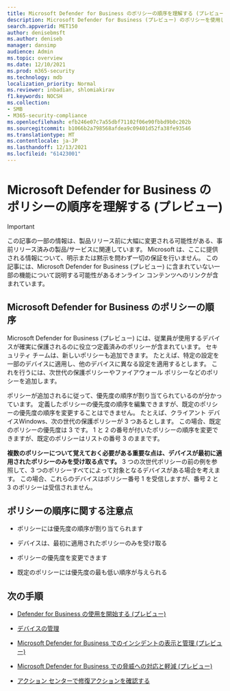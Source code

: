 ```yaml
---
title: Microsoft Defender for Business のポリシーの順序を理解する (プレビュー)
description: Microsoft Defender for Business (プレビュー) のポリシーを使用した優先度の順序について説明します。
search.appverid: MET150
author: denisebmsft
ms.author: deniseb
manager: dansimp
audience: Admin
ms.topic: overview
ms.date: 12/10/2021
ms.prod: m365-security
ms.technology: mdb
localization_priority: Normal
ms.reviewer: inbadian, shlomiakirav
f1.keywords: NOCSH
ms.collection:
- SMB
- M365-security-compliance
ms.openlocfilehash: efb246e07c7a55dbf71102f06e90fbbd9b0c202b
ms.sourcegitcommit: b1066b2a798568afdea9c09401d52fa38fe93546
ms.translationtype: MT
ms.contentlocale: ja-JP
ms.lasthandoff: 12/13/2021
ms.locfileid: "61423001"
---
```

# <a name="understand-policy-order-in-microsoft-defender-for-business-preview"></a>Microsoft Defender for Business のポリシーの順序を理解する (プレビュー)

> [!IMPORTANT]
> この記事の一部の情報は、製品リリース前に大幅に変更される可能性がある、事前リリース済みの製品/サービスに関連しています。 Microsoft は、ここに提供される情報について、明示または黙示を問わず一切の保証を行いません。 この記事には、Microsoft Defender for Business (プレビュー) に含まれていない一部の機能について説明する可能性があるオンライン コンテンツへのリンクが含まれています。

## <a name="policy-order-in-microsoft-defender-for-business"></a>Microsoft Defender for Business のポリシーの順序

Microsoft Defender for Business (プレビュー) には、従業員が使用するデバイスが確実に保護されるのに役立つ定義済みのポリシーが含まれています。 セキュリティ チームは、新しいポリシーも追加できます。 たとえば、特定の設定を一部のデバイスに適用し、他のデバイスに異なる設定を適用するとします。 これを行うには、次世代の保護ポリシーやファイアウォール ポリシーなどのポリシーを追加します。

ポリシーが追加されるに従って、優先度の順序が割り当てられているのが分かっています。 定義したポリシーの優先度の順序を編集できますが、既定のポリシーの優先度の順序を変更することはできません。 たとえば、クライアント デバイスWindows、次の世代の保護ポリシーが 3 つあるとします。 この場合、既定のポリシーの優先度は 3 です。 1 と 2 の番号が付いたポリシーの順序を変更できますが、既定のポリシーはリストの番号 3 のままです。 

**複数のポリシーについて覚えておく必要がある重要な点は、デバイスが最初に適用されたポリシーのみを受け取る点です。** 3 つの次世代ポリシーの前の例を参照して、3 つのポリシーすべてによって対象となるデバイスがある場合を考えます。 この場合、これらのデバイスはポリシー番号 1 を受信しますが、番号 2 と 3 のポリシーは受信されません。 

## <a name="key-points-to-remember-about-policy-order"></a>ポリシーの順序に関する注意点

- ポリシーには優先度の順序が割り当てられます

- デバイスは、最初に適用されたポリシーのみを受け取る

- ポリシーの優先度を変更できます

- 既定のポリシーには優先度の最も低い順序が与えられる

## <a name="next-steps"></a>次の手順

- [Defender for Business の使用を開始する (プレビュー)](mdb-get-started.md)

- [デバイスの管理](mdb-manage-devices.md)

- [Microsoft Defender for Business でのインシデントの表示と管理 (プレビュー)](mdb-view-manage-incidents.md)

- [Microsoft Defender for Business での脅威への対応と軽減 (プレビュー)](mdb-respond-mitigate-threats.md)

- [アクション センターで修復アクションを確認する](mdb-review-remediation-actions.md)